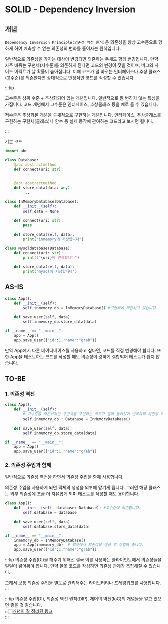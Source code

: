 # SOLID - Dependency Inversion

## 개념

`Dependency Inversion Principle(의존성 역전 원칙)`은 의존성을 항상 고수준으로 향하게 하여 예측할 수 없는 의존성의 변화를 줄이자는 원칙입니다. 

일반적으로 의존성을 가지는 대상이 변경되면 의존하는 주체도 함께 변경됩니다. 만약 자주 바뀌는 구현체(저수준)를 의존하게 된다면 코드의 변경이 잦을 것이며, 버그와 사이드 이펙트가 날 확률이 높아집니다. 이때 코드가 덜 바뀌는 인터페이스나 추상 클래스(고수준)를 의존한다면 상대적으로 안정적인 코드를 작성할 수 있습니다. 

:::tip

고수준은 상위 수준 + 추상화되어 있는 개념입니다. 일반적으로 잘 변하지 않는 특성을 가집니다. 코드 개념에서 고수준은 인터페이스, 추상클래스 등을 예로 들 수 있습니다. 

저수준은 추상화된 개념을 구체적으로 구현하는 개념입니다. 인터페이스, 추상클래스를 구현하는 구현체(클래스)나 함수 등 실제 동작에 관여하는 코드라고 보시면 됩니다.  

:::
<br/>

기본 코드 
```python
import abc

class Database:
    @abc.abstractmethod
    def connect(uri: str):
        ...
    
    @abc.abstractmethod
    def store_data(data: any):
        ...

class InMemoryDatabase(Database):
    def __init__(self):
        self.data = None
    
    def connect(uri: str):
        pass    
    
    def store_data(self, data):
        print("inmemory에 저장합니다")

class Mysqldatabase(Database):
    def connect(uri: str):
        print(f"{uri}에 연결합니다")
    
    def store_data(self, data):
        print("mysql에 저장합니다")

```

## AS-IS
```python
class App():
    def __init__(self):
        self.inmemory_db = InMemoryDatabase() #구현체에 의존하고 있습니다.
    
    def save_user(self, data):
        self.inmemory_db.store_data(data)

if __name__ == "__main__":
    app = App()
    app.save_user({"id":1,"name":"grab"})
```

만약 App에서 다른 데이터베이스를 사용하고 싶다면, 코드를 직접 변경해야 합니다. 또한 App을 테스트하는 코드를 작성할 때도 의존성이 강하게 결합되어 테스트가 쉽지 않습니다.  

## TO-BE

### 1. 의존성 역전

```python
class App():
    def __init__(self):
        # 고수준을 의존하지만 구현체를 구현하는 코드가 함께 들어있어 반쪽짜리 의존성 역전입니다. 
        self.inmemory_db : Database = InMemoryDatabase() 
    
    def save_user(self, data):
        self.inmemory_db.store_data(data)

if __name__ == "__main__":
    app = App()
    app.save_user({"id":1,"name":"grab"})
```

### 2. 의존성 주입과 함께

일반적으로 의존성 역전을 하면서 의존성 주입을 함께 사용합니다. 

의존성 주입을 사용하게 되면 객체의 생성을 외부에 맡기게 됩니다. 그러면 해당 클래스는 외부 의존성에 조금 더 자유롭게 되며 테스트를 작성할 때도 용이합니다. 

```python
class App():
    def __init__(self, database: Database): #고수준에 의존합니다. 
        self.database = database
    
    def save_user(self, data):
        self.database.store_data(data)

if __name__ == "__main__":
    inmemory_db = InMemoryDatabase()
    app = App(inmemory_db)  # 외부에서 의존성을 생성 후 주입해 줍니다. 
    app.save_user({"id":1,"name":"grab"})
```

:::tip
의존성 주입(DI)을 해주기 위해선 결국 이를 사용하는 클라이언트에서 의존성들을 일일이 넣어줘야 합니다. 만약 잘못 코드를 작성하면 의존성 관계가 복잡해질 수 있습니다.

그래서 보통 의존성 주입을 별도로 관리해주는 라이브러리나 프레임워크를 사용합니다.
:::

:::tip
의존성 주입(DI), 의존성 역전 원칙(DIP), 제어의 역전(IoC)의 개념들을 알고 있으면 좋을 것 같습니다.  
👉🏻[개념이 잘 정리된 링크](https://vagabond95.me/posts/about-ioc-dip-di/)   
:::